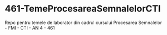 # 461-TemeProcesareaSemnalelorCTI
Repo pentru temele de laborator din cadrul cursului Procesarea Semnalelor - FMI - CTI - AN 4 - 461
